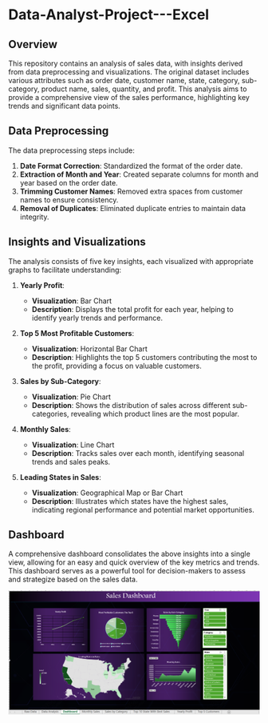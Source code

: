# Data-Analyst-Project---Excel

## Overview

This repository contains an analysis of sales data, with insights derived from data preprocessing and visualizations. The original dataset includes various attributes such as order date, customer name, state, category, sub-category, product name, sales, quantity, and profit. This analysis aims to provide a comprehensive view of the sales performance, highlighting key trends and significant data points.

## Data Preprocessing

The data preprocessing steps include:

1. **Date Format Correction**: Standardized the format of the order date.
2. **Extraction of Month and Year**: Created separate columns for month and year based on the order date.
3. **Trimming Customer Names**: Removed extra spaces from customer names to ensure consistency.
4. **Removal of Duplicates**: Eliminated duplicate entries to maintain data integrity.

## Insights and Visualizations

The analysis consists of five key insights, each visualized with appropriate graphs to facilitate understanding:

1. **Yearly Profit**:
    - **Visualization**: Bar Chart
    - **Description**: Displays the total profit for each year, helping to identify yearly trends and performance.

2. **Top 5 Most Profitable Customers**:
    - **Visualization**: Horizontal Bar Chart
    - **Description**: Highlights the top 5 customers contributing the most to the profit, providing a focus on valuable customers.

3. **Sales by Sub-Category**:
    - **Visualization**: Pie Chart
    - **Description**: Shows the distribution of sales across different sub-categories, revealing which product lines are the most popular.

4. **Monthly Sales**:
    - **Visualization**: Line Chart
    - **Description**: Tracks sales over each month, identifying seasonal trends and sales peaks.

5. **Leading States in Sales**:
    - **Visualization**: Geographical Map or Bar Chart
    - **Description**: Illustrates which states have the highest sales, indicating regional performance and potential market opportunities.

## Dashboard

A comprehensive dashboard consolidates the above insights into a single view, allowing for an easy and quick overview of the key metrics and trends. This dashboard serves as a powerful tool for decision-makers to assess and strategize based on the sales data.


![Project](https://github.com/Tanvir4247/Data-Analyst-Project---Excel/blob/main/Dashboard%20Snap.png)
